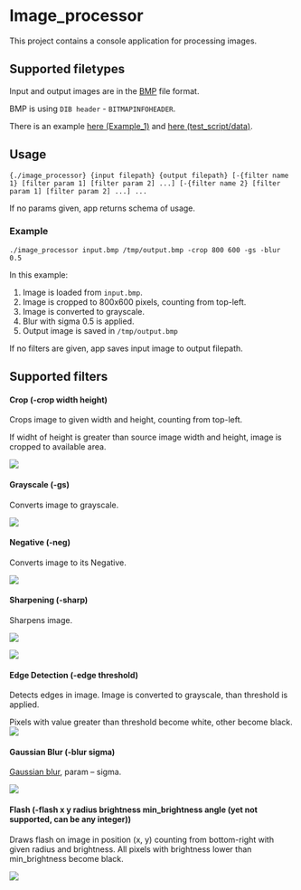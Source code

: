 # Image_processor

This project contains a console application for processing images.

## Supported filetypes

Input and output images are in the [BMP](http://en.wikipedia.org/wiki/BMP_file_format) file format.

BMP is using `DIB header` - `BITMAPINFOHEADER`.

There is an example [here (Example_1)](https://en.wikipedia.org/wiki/BMP_file_format#Example_1)
and [here (test_script/data)](test_script/data).

## Usage

`{./image_processor} {input filepath} {output filepath}
[-{filter name 1} [filter param 1] [filter param 2] ...]
[-{filter name 2} [filter param 1] [filter param 2] ...] ...`

If no params given, app returns schema of usage.

### Example
`./image_processor input.bmp /tmp/output.bmp -crop 800 600 -gs -blur 0.5`

In this example:
1. Image is loaded from `input.bmp`.
2. Image is cropped to 800х600 pixels, counting from top-left.
3. Image is converted to grayscale.
4. Blur with sigma 0.5 is applied.
5. Output image is saved in `/tmp/output.bmp`

If no filters are given, app saves input image to output filepath.

## Supported filters

#### Crop (-crop width height)

Crops image to given width and height, counting from top-left.

If widht of height is greater than source image width and height, image is cropped to available area.

![](https://github.com/Kr30x/image_processor/blob/main/test_script/data/lenna_crop.bmp?raw=true)
#### Grayscale (-gs)

Converts image to grayscale.

![](https://github.com/Kr30x/image_processor/blob/main/test_script/data/lenna_gs.bmp?raw=true)
#### Negative (-neg)

Converts image to its Negative.

![](https://github.com/Kr30x/image_processor/blob/main/test_script/data/lenna_neg.bmp?raw=true)
#### Sharpening (-sharp)

Sharpens image. 

![](https://github.com/Kr30x/image_processor/blob/main/test_script/data/lenna_sharp.bmp?raw=true)

![](https://github.com/Kr30x/image_processor/blob/main/test_script/data/lenna_sharp_sharp.bmp?raw=true)
#### Edge Detection (-edge threshold)

Detects edges in image. Image is converted to grayscale, than threshold is applied.

Pixels with value greater than threshold become white, other become black. 
![](https://github.com/Kr30x/image_processor/blob/main/test_script/data/lenna_edge.bmp?raw=true)
#### Gaussian Blur (-blur sigma)
[Gaussian blur](https://ru.wikipedia.org/wiki/Размытие_по_Гауссу),
param – sigma.

![](https://github.com/Kr30x/image_processor/blob/main/test_script/data/lenna_blur.bmp?raw=true)
#### Flash (-flash x y radius brightness min_brightness angle (yet not supported, can be any integer))

Draws flash on image in position (x, y) counting from bottom-right with given radius and brightness. All pixels with brightness lower than min_brightness become black. 

![](https://github.com/Kr30x/image_processor/blob/main/test_script/data/lenna_flash.bmp?raw=true)
